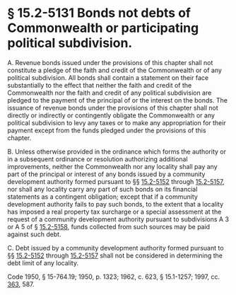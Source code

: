 # § 15.2-5131 Bonds not debts of Commonwealth or participating political subdivision.

<p>A. Revenue bonds issued under the provisions of this chapter shall not constitute a pledge of the faith and credit of the Commonwealth or of any political subdivision. All bonds shall contain a statement on their face substantially to the effect that neither the faith and credit of the Commonwealth nor the faith and credit of any political subdivision are pledged to the payment of the principal of or the interest on the bonds. The issuance of revenue bonds under the provisions of this chapter shall not directly or indirectly or contingently obligate the Commonwealth or any political subdivision to levy any taxes or to make any appropriation for their payment except from the funds pledged under the provisions of this chapter.</p><p>B. Unless otherwise provided in the ordinance which forms the authority or in a subsequent ordinance or resolution authorizing additional improvements, neither the Commonwealth nor any locality shall pay any part of the principal or interest of any bonds issued by a community development authority formed pursuant to §§ <a href='http://law.lis.virginia.gov/vacode/15.2-5152/'>15.2-5152</a> through <a href='http://law.lis.virginia.gov/vacode/15.2-5157/'>15.2-5157</a>, nor shall any locality carry any part of such bonds on its financial statements as a contingent obligation; except that if a community development authority fails to pay such bonds, to the extent that a locality has imposed a real property tax surcharge or a special assessment at the request of a community development authority pursuant to subdivisions A 3 or A 5 of § <a href='http://law.lis.virginia.gov/vacode/15.2-5158/'>15.2-5158</a>, funds collected from such sources may be paid against such debt.</p><p>C. Debt issued by a community development authority formed pursuant to §§ <a href='http://law.lis.virginia.gov/vacode/15.2-5152/'>15.2-5152</a> through <a href='http://law.lis.virginia.gov/vacode/15.2-5157/'>15.2-5157</a> shall not be considered in determining the debt limit of any locality.</p><p>Code 1950, § 15-764.19; 1950, p. 1323; 1962, c. 623, § 15.1-1257; 1997, cc. <a href='http://lis.virginia.gov/cgi-bin/legp604.exe?971+ful+CHAP0363'>363</a>, 587.</p>